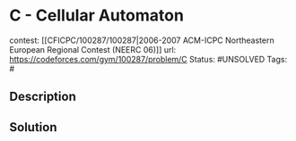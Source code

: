 # C - Cellular Automaton

contest: [[CFICPC/100287/100287|2006-2007 ACM-ICPC Northeastern European Regional Contest (NEERC 06)]]
url: https://codeforces.com/gym/100287/problem/C
Status: #UNSOLVED
Tags: #

## Description

## Solution

